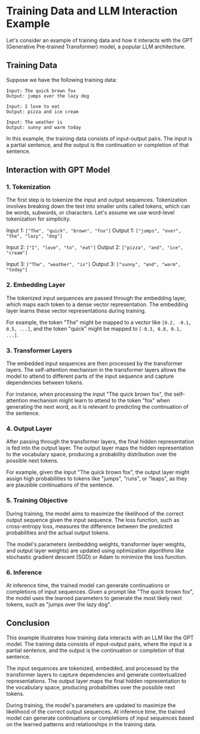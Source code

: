# Training Data and LLM Interaction Example

Let's consider an example of training data and how it interacts with the GPT (Generative Pre-trained Transformer) model, a popular LLM architecture.

## Training Data
Suppose we have the following training data:

```
Input: The quick brown fox
Output: jumps over the lazy dog
```

```
Input: I love to eat
Output: pizza and ice cream
```

```
Input: The weather is
Output: sunny and warm today
```

In this example, the training data consists of input-output pairs. The input is a partial sentence, and the output is the continuation or completion of that sentence.

## Interaction with GPT Model

### 1. Tokenization
The first step is to tokenize the input and output sequences. Tokenization involves breaking down the text into smaller units called tokens, which can be words, subwords, or characters. Let's assume we use word-level tokenization for simplicity.

Input 1: `["The", "quick", "brown", "fox"]`
Output 1: `["jumps", "over", "the", "lazy", "dog"]`

Input 2: `["I", "love", "to", "eat"]`
Output 2: `["pizza", "and", "ice", "cream"]`

Input 3: `["The", "weather", "is"]`
Output 3: `["sunny", "and", "warm", "today"]`

### 2. Embedding Layer
The tokenized input sequences are passed through the embedding layer, which maps each token to a dense vector representation. The embedding layer learns these vector representations during training.

For example, the token "The" might be mapped to a vector like `[0.2, -0.1, 0.5, ...]`, and the token "quick" might be mapped to `[-0.3, 0.8, 0.1, ...]`.

### 3. Transformer Layers
The embedded input sequences are then processed by the transformer layers. The self-attention mechanism in the transformer layers allows the model to attend to different parts of the input sequence and capture dependencies between tokens.

For instance, when processing the input "The quick brown fox", the self-attention mechanism might learn to attend to the token "fox" when generating the next word, as it is relevant to predicting the continuation of the sentence.

### 4. Output Layer
After passing through the transformer layers, the final hidden representation is fed into the output layer. The output layer maps the hidden representation to the vocabulary space, producing a probability distribution over the possible next tokens.

For example, given the input "The quick brown fox", the output layer might assign high probabilities to tokens like "jumps", "runs", or "leaps", as they are plausible continuations of the sentence.

### 5. Training Objective
During training, the model aims to maximize the likelihood of the correct output sequence given the input sequence. The loss function, such as cross-entropy loss, measures the difference between the predicted probabilities and the actual output tokens.

The model's parameters (embedding weights, transformer layer weights, and output layer weights) are updated using optimization algorithms like stochastic gradient descent (SGD) or Adam to minimize the loss function.

### 6. Inference
At inference time, the trained model can generate continuations or completions of input sequences. Given a prompt like "The quick brown fox", the model uses the learned parameters to generate the most likely next tokens, such as "jumps over the lazy dog".

## Conclusion
This example illustrates how training data interacts with an LLM like the GPT model. The training data consists of input-output pairs, where the input is a partial sentence, and the output is the continuation or completion of that sentence.

The input sequences are tokenized, embedded, and processed by the transformer layers to capture dependencies and generate contextualized representations. The output layer maps the final hidden representation to the vocabulary space, producing probabilities over the possible next tokens.

During training, the model's parameters are updated to maximize the likelihood of the correct output sequences. At inference time, the trained model can generate continuations or completions of input sequences based on the learned patterns and relationships in the training data.
